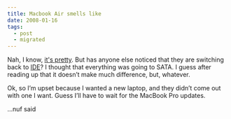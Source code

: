 ```yaml
---
title: Macbook Air smells like
date: 2008-01-16
tags:
  - post
  - migrated
---
```


Nah, I know, [it's pretty](http://www.apple.com/macbookair/). But has anyone else noticed that they are switching back to [IDE](http://forums.macrumors.com/showthread.php?p=4762051)? I thought that everything was going to SATA. I guess after reading up that it doesn’t make much difference, but, whatever.

Ok, so I’m upset because I wanted a new laptop, and they didn’t come out with one I want. Guess I’ll have to wait for the MacBook Pro updates.

…nuf said
